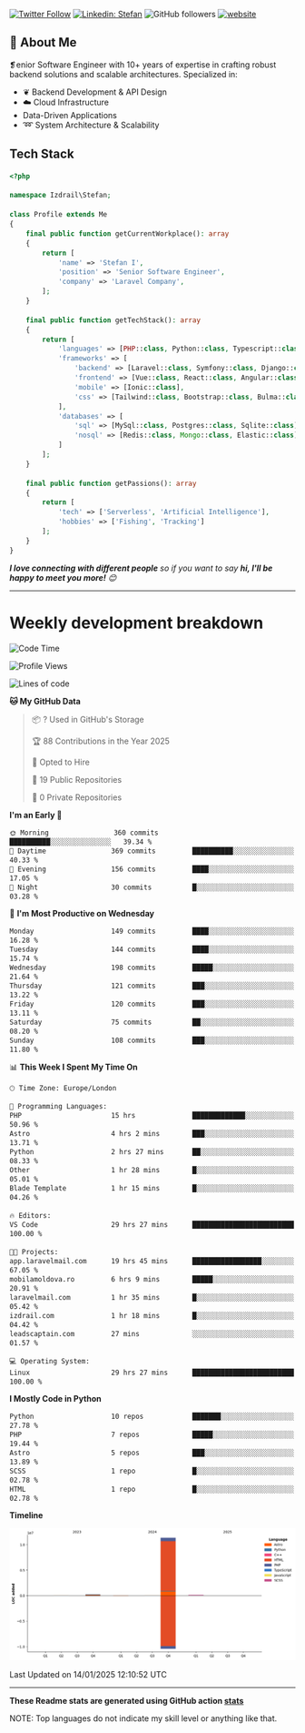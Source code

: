 [![Twitter Follow](https://img.shields.io/twitter/follow/thephpteacher?label=Follow)](https://twitter.com/intent/follow?screen_name=thephpteacher)
[![Linkedin: Stefan](https://img.shields.io/badge/izdrail-blue?style=flat-square&logo=Linkedin&logoColor=white&link=https://www.linkedin.com/in/izdrail/)](https://www.linkedin.com/in/izdrail/)
![GitHub followers](https://img.shields.io/github/followers/izdrail?label=Follow&style=social)
[![website](https://img.shields.io/badge/Website-46a2f1.svg?&style=flat-square&logo=Google-Chrome&logoColor=white&link=https://izdrail.com/)](https://izdrail.com/)

## 🚀 About Me
❡enior Software Engineer with 10+ years of expertise in crafting robust backend solutions and scalable architectures. 
Specialized in:

- ❦ Backend Development & API Design
- ☁️ Cloud Infrastructure
-  Data-Driven Applications
- ➿ System Architecture & Scalability

## Tech Stack

```php
<?php

namespace Izdrail\Stefan;

class Profile extends Me
{
    final public function getCurrentWorkplace(): array
    {
        return [
            'name' => 'Stefan I',
            'position' => 'Senior Software Engineer',
            'company' => 'Laravel Company',
        ];
    }
    
    final public function getTechStack(): array
    {
        return [
            'languages' => [PHP::class, Python::class, Typescript::class],
            'frameworks' => [
                'backend' => [Laravel::class, Symfony::class, Django::class, FastApi::class],
                'frontend' => [Vue::class, React::class, Angular::class],
                'mobile' => [Ionic::class],
                'css' => [Tailwind::class, Bootstrap::class, Bulma::class]
            ],
            'databases' => [
                'sql' => [MySql::class, Postgres::class, Sqlite::class],
                'nosql' => [Redis::class, Mongo::class, Elastic::class]
            ]
        ];
    }

    final public function getPassions(): array
    {
        return [
            'tech' => ['Serverless', 'Artificial Intelligence'],
            'hobbies' => ['Fishing', 'Tracking']
        ];
    }
}
```
 <em><b>I love connecting with different people</b> so if you want to say <b>hi, I'll be happy to meet you more!</b> 😊</em>


---
# Weekly development breakdown
<!--START_SECTION:waka-->
![Code Time](http://img.shields.io/badge/Code%20Time-912%20hrs%2039%20mins-blue)

![Profile Views](http://img.shields.io/badge/Profile%20Views-18-blue)

![Lines of code](https://img.shields.io/badge/From%20Hello%20World%20I%27ve%20Written-11.8%20million%20lines%20of%20code-blue)

**🐱 My GitHub Data** 

> 📦 ? Used in GitHub's Storage 
 > 
> 🏆 88 Contributions in the Year 2025
 > 
> 💼 Opted to Hire
 > 
> 📜 19 Public Repositories 
 > 
> 🔑 0 Private Repositories 
 > 
**I'm an Early 🐤** 

```text
🌞 Morning                360 commits         ██████████░░░░░░░░░░░░░░░   39.34 % 
🌆 Daytime                369 commits         ██████████░░░░░░░░░░░░░░░   40.33 % 
🌃 Evening                156 commits         ████░░░░░░░░░░░░░░░░░░░░░   17.05 % 
🌙 Night                  30 commits          █░░░░░░░░░░░░░░░░░░░░░░░░   03.28 % 
```
📅 **I'm Most Productive on Wednesday** 

```text
Monday                   149 commits         ████░░░░░░░░░░░░░░░░░░░░░   16.28 % 
Tuesday                  144 commits         ████░░░░░░░░░░░░░░░░░░░░░   15.74 % 
Wednesday                198 commits         █████░░░░░░░░░░░░░░░░░░░░   21.64 % 
Thursday                 121 commits         ███░░░░░░░░░░░░░░░░░░░░░░   13.22 % 
Friday                   120 commits         ███░░░░░░░░░░░░░░░░░░░░░░   13.11 % 
Saturday                 75 commits          ██░░░░░░░░░░░░░░░░░░░░░░░   08.20 % 
Sunday                   108 commits         ███░░░░░░░░░░░░░░░░░░░░░░   11.80 % 
```


📊 **This Week I Spent My Time On** 

```text
🕑︎ Time Zone: Europe/London

💬 Programming Languages: 
PHP                      15 hrs              █████████████░░░░░░░░░░░░   50.96 % 
Astro                    4 hrs 2 mins        ███░░░░░░░░░░░░░░░░░░░░░░   13.71 % 
Python                   2 hrs 27 mins       ██░░░░░░░░░░░░░░░░░░░░░░░   08.33 % 
Other                    1 hr 28 mins        █░░░░░░░░░░░░░░░░░░░░░░░░   05.01 % 
Blade Template           1 hr 15 mins        █░░░░░░░░░░░░░░░░░░░░░░░░   04.26 % 

🔥 Editors: 
VS Code                  29 hrs 27 mins      █████████████████████████   100.00 % 

🐱‍💻 Projects: 
app.laravelmail.com      19 hrs 45 mins      █████████████████░░░░░░░░   67.05 % 
mobilamoldova.ro         6 hrs 9 mins        █████░░░░░░░░░░░░░░░░░░░░   20.91 % 
laravelmail.com          1 hr 35 mins        █░░░░░░░░░░░░░░░░░░░░░░░░   05.42 % 
izdrail.com              1 hr 18 mins        █░░░░░░░░░░░░░░░░░░░░░░░░   04.42 % 
leadscaptain.com         27 mins             ░░░░░░░░░░░░░░░░░░░░░░░░░   01.57 % 

💻 Operating System: 
Linux                    29 hrs 27 mins      █████████████████████████   100.00 % 
```

**I Mostly Code in Python** 

```text
Python                   10 repos            ███████░░░░░░░░░░░░░░░░░░   27.78 % 
PHP                      7 repos             █████░░░░░░░░░░░░░░░░░░░░   19.44 % 
Astro                    5 repos             ███░░░░░░░░░░░░░░░░░░░░░░   13.89 % 
SCSS                     1 repo              █░░░░░░░░░░░░░░░░░░░░░░░░   02.78 % 
HTML                     1 repo              █░░░░░░░░░░░░░░░░░░░░░░░░   02.78 % 
```



**Timeline**

![Lines of Code chart](https://raw.githubusercontent.com/izdrail/izdrail/master/assets/bar_graph.png)


 Last Updated on 14/01/2025 12:10:52 UTC
<!--END_SECTION:waka-->

---


**These Readme stats are generated using GitHub action [stats](https://github.com/izdrail/stats)**

NOTE: Top languages do not indicate my skill level or anything like that. 
